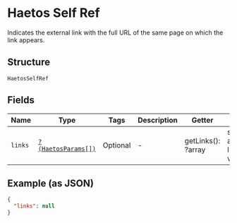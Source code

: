 
# Haetos Self Ref

Indicates the external link with the full URL of the same page on which the link appears.

## Structure

`HaetosSelfRef`

## Fields

| Name | Type | Tags | Description | Getter | Setter |
|  --- | --- | --- | --- | --- | --- |
| `links` | [`?(HaetosParams[])`](../../doc/models/haetos-params.md) | Optional | - | getLinks(): ?array | setLinks(?array links): void |

## Example (as JSON)

```json
{
  "links": null
}
```

